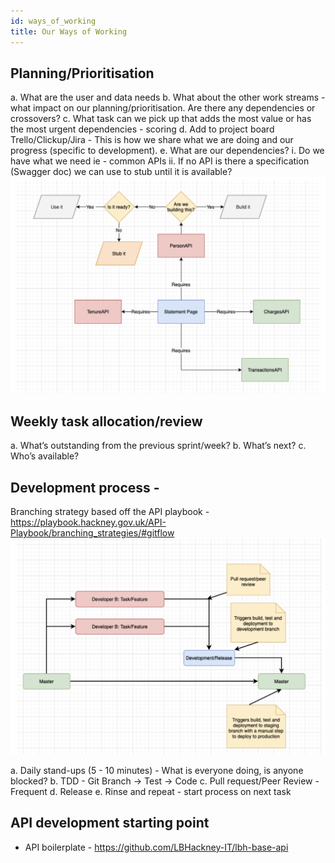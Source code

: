 ```yaml
---
id: ways_of_working
title: Our Ways of Working
---
```


## Planning/Prioritisation

a. What are the  user and data needs
b. What about the other work streams - what impact on our planning/prioritisation. Are there any dependencies or crossovers?
c. What task can we pick up that adds the most value or has the most urgent dependencies - scoring
d. Add to project board Trello/Clickup/Jira - This is how we share what we are doing and our progress (specific to development).
e. What are our dependencies?
  i. Do we have what we need ie - common APIs
  ii. If no API is there a specification (Swagger doc) we can use to stub until it is available?
![API](./docs-images/ways1.png)

## Weekly task allocation/review

a. What’s outstanding from the previous sprint/week?
b. What’s next?
c. Who’s available?

## Development process -

Branching strategy based off the API playbook - https://playbook.hackney.gov.uk/API-Playbook/branching_strategies/#gitflow
![API](./docs-images/ways2.png)

a. Daily stand-ups  (5 - 10 minutes) - What is everyone doing, is anyone blocked?
b. TDD - Git Branch -> Test -> Code
c. Pull request/Peer Review - Frequent
d. Release
e. Rinse and repeat - start process on next task

## API development starting point

- API boilerplate - https://github.com/LBHackney-IT/lbh-base-api
